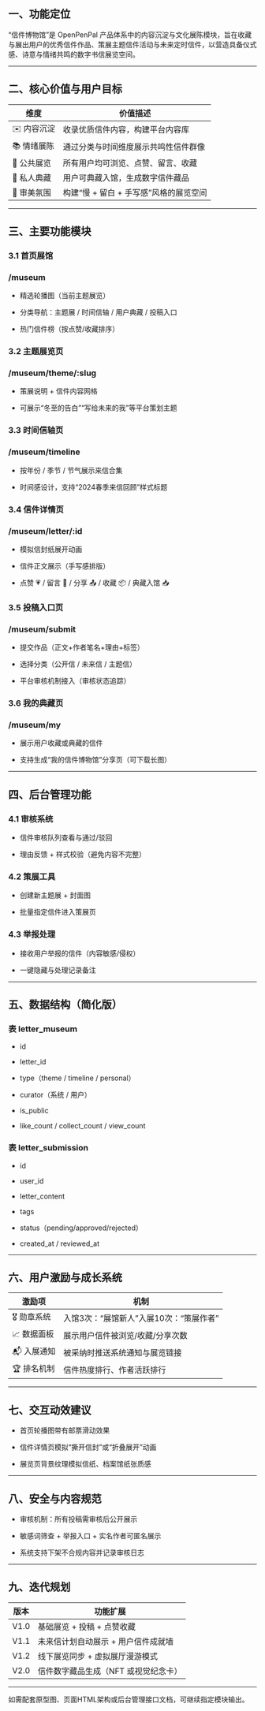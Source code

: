 ## **一、功能定位**

“信件博物馆”是 OpenPenPal 产品体系中的内容沉淀与文化展陈模块，旨在收藏与展出用户的优秀信件作品、策展主题信件活动与未来定时信件，以营造具备仪式感、诗意与情绪共鸣的数字书信展览空间。

---

## **二、核心价值与用户目标**

|**维度**|**价值描述**|
|---|---|
|✉️ 内容沉淀|收录优质信件内容，构建平台内容库|
|📚 情绪展陈|通过分类与时间维度展示共鸣性信件群像|
|🧭 公共展览|所有用户均可浏览、点赞、留言、收藏|
|🧳 私人典藏|用户可典藏入馆，生成数字信件藏品|
|🎨 审美氛围|构建“慢 + 留白 + 手写感”风格的展览空间|

---

## **三、主要功能模块**

### **3.1 首页展馆**

### **/museum**

- 精选轮播图（当前主题展览）
    
- 分类导航：主题展 / 时间信轴 / 用户典藏 / 投稿入口
    
- 热门信件榜（按点赞/收藏排序）

### **3.2 主题展览页**

### **/museum/theme/:slug**

- 策展说明 + 信件内容网格
    
- 可展示“冬至的告白”“写给未来的我”等平台策划主题

### **3.3 时间信轴页**

### **/museum/timeline**

- 按年份 / 季节 / 节气展示来信合集
    
- 时间感设计，支持“2024春季来信回顾”样式标题

### **3.4 信件详情页**

### **/museum/letter/:id**

- 模拟信封纸展开动画
    
- 信件正文展示（手写感排版）
    
- 点赞 💗 / 留言 📝 / 分享 📤 / 收藏 📦 / 典藏入馆 📥

### **3.5 投稿入口页**

### **/museum/submit**

- 提交作品（正文+作者笔名+理由+标签）
    
- 选择分类（公开信 / 未来信 / 主题信）
    
- 平台审核机制接入（审核状态追踪）

### **3.6 我的典藏页**

### **/museum/my**

- 展示用户收藏或典藏的信件
    
- 支持生成“我的信件博物馆”分享页（可下载长图）

---

## **四、后台管理功能**

### **4.1 审核系统**

- 信件审核队列查看与通过/驳回
    
- 理由反馈 + 样式校验（避免内容不完整）

### **4.2 策展工具**

- 创建新主题展 + 封面图
    
- 批量指定信件进入策展页

### **4.3 举报处理**

- 接收用户举报的信件（内容敏感/侵权）
    
- 一键隐藏与处理记录备注

---

## **五、数据结构（简化版）**

### **表 letter_museum**

- id
    
- letter_id
    
- type（theme / timeline / personal）
    
- curator（系统 / 用户）
    
- is_public
    
- like_count / collect_count / view_count

### **表 letter_submission**

- id
    
- user_id
    
- letter_content
    
- tags
    
- status（pending/approved/rejected）
    
- created_at / reviewed_at

---

## **六、用户激励与成长系统**

|**激励项**|**机制**|
|---|---|
|🎖 勋章系统|入馆3次：“展馆新人”入展10次：“策展作者”|
|📈 数据面板|展示用户信件被浏览/收藏/分享次数|
|📬 入展通知|被采纳时推送系统通知与展览链接|
|🏆 排名机制|信件热度排行、作者活跃排行|

---

## **七、交互动效建议**

- 首页轮播图带有邮票滑动效果
    
- 信件详情页模拟“撕开信封”或“折叠展开”动画
    
- 展览页背景纹理模拟信纸、档案馆纸张质感

---

## **八、安全与内容规范**

- 审核机制：所有投稿需审核后公开展示
    
- 敏感词筛查 + 举报入口 + 实名作者可匿名展示
    
- 系统支持下架不合规内容并记录审核日志

---

## **九、迭代规划**

|**版本**|**功能扩展**|
|---|---|
|V1.0|基础展览 + 投稿 + 点赞收藏|
|V1.1|未来信计划自动展示 + 用户信件成就墙|
|V1.2|线下展览同步 + 虚拟展厅漫游模式|
|V2.0|信件数字藏品生成（NFT 或视觉纪念卡）|

---

如需配套原型图、页面HTML架构或后台管理接口文档，可继续指定模块输出。